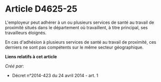 # Article D4625-25

L'employeur peut adhérer à un ou plusieurs services de santé au travail de proximité situés dans le département où
travaillent, à titre principal, ses travailleurs éloignés. 

En cas d'adhésion à plusieurs services de santé au travail de proximité, ces derniers ne sont pas compétents sur le même
secteur géographique.

**Liens relatifs à cet article**

_Créé par_:

  - Décret n°2014-423 du 24 avril 2014 - art. 1
